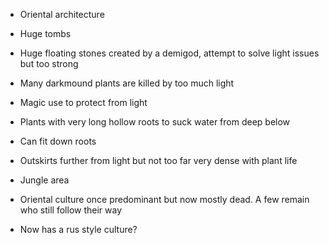 - Oriental architecture
- Huge tombs
- Huge floating stones created by a demigod, attempt to solve light issues but too strong
- Many darkmound plants are killed by too much light
- Magic use to protect from light
- Plants with very long hollow roots to suck water from deep below
- Can fit down roots
 
- Outskirts further from light but not too far very dense with plant life
- Jungle area
 
- Oriental culture once predominant but now mostly dead. A few remain who still follow their way
 
- Now has a rus style culture?